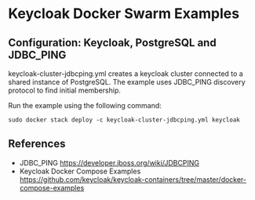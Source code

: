 # Keycloak Docker Swarm Examples

## Configuration: Keycloak, PostgreSQL and JDBC_PING

keycloak-cluster-jdbcping.yml creates a keycloak cluster connected to a shared instance of PostgreSQL. The example uses JDBC_PING discovery protocol to find initial membership.

Run the example using the following command:
```
sudo docker stack deploy -c keycloak-cluster-jdbcping.yml keycloak
```


## References

- JDBC_PING https://developer.jboss.org/wiki/JDBCPING
- Keycloak Docker Compose Examples https://github.com/keycloak/keycloak-containers/tree/master/docker-compose-examples
